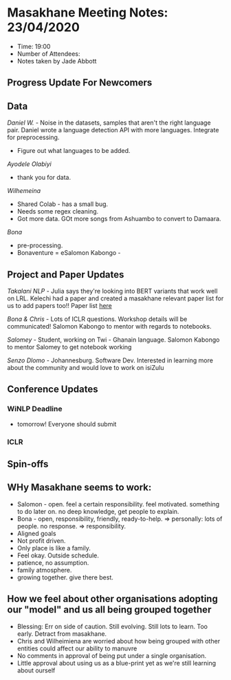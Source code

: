 # Masakhane Meeting Notes: 23/04/2020

- Time: 19:00
- Number of Attendees: 
- Notes taken by Jade Abbott

## Progress Update For Newcomers



## Data

*Daniel W.* - Noise in the datasets, samples that aren't the right language pair. Daniel wrote a language detection API with more languages. Integrate for preprocessing. 
- Figure out what languages to be added.

*Ayodele Olabiyi*
- thank you for data.

*Wilhemeina*
- Shared Colab - has a small bug. 
- Needs some regex cleaning. 
- Got more data. GOt more songs from Ashuambo to convert to Damaara. 

*Bona*
- pre-processing. 
- Bonaventure = eSalomon Kabongo - 

## Project and Paper Updates

*Takalani NLP* - Julia says they're looking into BERT variants that work well on LRL. Kelechi had a paper and created a masakhane relevant paper list for us to add papers too!! Paper list [here]() 

*Bona & Chris* - Lots of ICLR questions. Workshop details will be communicated! Salomon Kabongo to mentor with regards to notebooks.

*Salomey* - Student, working on Twi - Ghanain language. Salomon Kabongo to mentor Salomey to get notebook working

*Senzo Dlomo* - Johannesburg. Software Dev. Interested in learning more about the community and would love to work on isiZulu


## Conference Updates

### WiNLP Deadline
- tomorrow! Everyone should submit

### ICLR

## Spin-offs


## WHy Masakhane seems to work:

- Salomon - open. feel a certain responsibility. feel motivated. something to do later on. no deep knowledge, get people to explain. 
- Bona - open, responsibility, friendly, ready-to-help. 
    => personally: lots of people. no response. 
    => responsibility. 
- Aligned goals
- Not profit driven.
- Only place is like a family. 
- Feel okay. Outside schedule. 
- patience, no assumption. 
- family atmosphere. 
- growing together. give there best. 

## How we feel about other organisations adopting our "model" and us all being grouped together
- Blessing: Err on side of caution. Still evolving. Still lots to learn. Too early. Detract from masakhane.
- Chris and Wilheimiena are worried about how being grouped with other entities could affect our ability to manuvre
- No comments in approval of being put under a single organisation. 
- Little approval about using us as a blue-print yet as we're still learning about ourself
